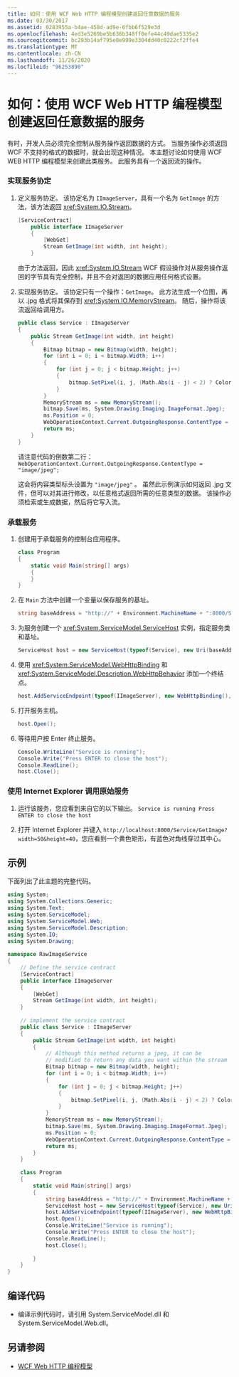 ```yaml
---
title: 如何：使用 WCF Web HTTP 编程模型创建返回任意数据的服务
ms.date: 03/30/2017
ms.assetid: 0283955a-b4ae-458d-ad9e-6fbb6f529e3d
ms.openlocfilehash: 4ed3e5269be5b636b348ff0efe44c49dae5335e2
ms.sourcegitcommit: bc293b14af795e0e999e3304dd40c0222cf2ffe4
ms.translationtype: MT
ms.contentlocale: zh-CN
ms.lasthandoff: 11/26/2020
ms.locfileid: "96253890"
---
```

# <a name="how-to-create-a-service-that-returns-arbitrary-data-using-the-wcf-web-http-programming-model"></a>如何：使用 WCF Web HTTP 编程模型创建返回任意数据的服务

有时，开发人员必须完全控制从服务操作返回数据的方式。 当服务操作必须返回 WCF 不支持的格式的数据时，就会出现这种情况。 本主题讨论如何使用 WCF WEB HTTP 编程模型来创建此类服务。 此服务具有一个返回流的操作。  
  
### <a name="to-implement-the-service-contract"></a>实现服务协定  
  
1. 定义服务协定。 该协定名为 `IImageServer`，具有一个名为 `GetImage` 的方法，该方法返回 <xref:System.IO.Stream>。  
  
    ```csharp  
    [ServiceContract]  
        public interface IImageServer  
        {  
            [WebGet]  
            Stream GetImage(int width, int height);  
        }  
    ```  
  
     由于方法返回，因此 <xref:System.IO.Stream> WCF 假设操作对从服务操作返回的字节具有完全控制，并且不会对返回的数据应用任何格式设置。  
  
2. 实现服务协定。 该协定只有一个操作：`GetImage`。 此方法生成一个位图，再以 .jpg 格式将其保存到 <xref:System.IO.MemoryStream>。 随后，操作将该流返回给调用方。  
  
    ```csharp
    public class Service : IImageServer
    {
        public Stream GetImage(int width, int height)
        {
            Bitmap bitmap = new Bitmap(width, height);
            for (int i = 0; i < bitmap.Width; i++)
            {
                for (int j = 0; j < bitmap.Height; j++)
                {
                    bitmap.SetPixel(i, j, (Math.Abs(i - j) < 2) ? Color.Blue : Color.Yellow);
                }
            }
            MemoryStream ms = new MemoryStream();
            bitmap.Save(ms, System.Drawing.Imaging.ImageFormat.Jpeg);
            ms.Position = 0;
            WebOperationContext.Current.OutgoingResponse.ContentType = "image/jpeg";
            return ms;
        }
    }
    ```  
  
     请注意代码的倒数第二行：`WebOperationContext.Current.OutgoingResponse.ContentType = "image/jpeg";`  
  
     这会将内容类型标头设置为 `"image/jpeg"` 。 虽然此示例演示如何返回 .jpg 文件，但可以对其进行修改，以任意格式返回所需的任意类型的数据。 该操作必须检索或生成数据，然后将它写入流。  
  
### <a name="to-host-the-service"></a>承载服务  
  
1. 创建用于承载服务的控制台应用程序。  
  
    ```csharp
    class Program  
    {  
        static void Main(string[] args)  
        {  
        }
    }  
    ```  
  
2. 在 `Main` 方法中创建一个变量以保存服务的基址。  
  
    ```csharp
    string baseAddress = "http://" + Environment.MachineName + ":8000/Service";  
    ```  
  
3. 为服务创建一个 <xref:System.ServiceModel.ServiceHost> 实例，指定服务类和基址。  
  
    ```csharp
    ServiceHost host = new ServiceHost(typeof(Service), new Uri(baseAddress));  
    ```  
  
4. 使用 <xref:System.ServiceModel.WebHttpBinding> 和 <xref:System.ServiceModel.Description.WebHttpBehavior> 添加一个终结点。  
  
    ```csharp  
    host.AddServiceEndpoint(typeof(IImageServer), new WebHttpBinding(), "").Behaviors.Add(new WebHttpBehavior());  
    ```  
  
5. 打开服务主机。  
  
    ```csharp  
    host.Open();  
    ```  
  
6. 等待用户按 Enter 终止服务。  
  
    ```csharp
    Console.WriteLine("Service is running");  
    Console.Write("Press ENTER to close the host");  
    Console.ReadLine();  
    host.Close();  
    ```  
  
### <a name="to-call-the-raw-service-using-internet-explorer"></a>使用 Internet Explorer 调用原始服务  
  
1. 运行该服务，您应看到来自它的以下输出。 `Service is running Press ENTER to close the host`  
  
2. 打开 Internet Explorer 并键入 `http://localhost:8000/Service/GetImage?width=50&height=40`，您应看到一个黄色矩形，有蓝色对角线穿过其中心。  
  
## <a name="example"></a>示例  

 下面列出了此主题的完整代码。  
  
```csharp  
using System;  
using System.Collections.Generic;  
using System.Text;  
using System.ServiceModel;  
using System.ServiceModel.Web;  
using System.ServiceModel.Description;  
using System.IO;  
using System.Drawing;  
  
namespace RawImageService  
{  
    // Define the service contract  
    [ServiceContract]  
    public interface IImageServer  
    {  
        [WebGet]  
        Stream GetImage(int width, int height);  
    }  
  
    // implement the service contract  
    public class Service : IImageServer  
    {  
        public Stream GetImage(int width, int height)  
        {  
            // Although this method returns a jpeg, it can be  
            // modified to return any data you want within the stream  
            Bitmap bitmap = new Bitmap(width, height);  
            for (int i = 0; i < bitmap.Width; i++)  
            {  
                for (int j = 0; j < bitmap.Height; j++)  
                {  
                    bitmap.SetPixel(i, j, (Math.Abs(i - j) < 2) ? Color.Blue : Color.Yellow);  
                }  
            }  
            MemoryStream ms = new MemoryStream();  
            bitmap.Save(ms, System.Drawing.Imaging.ImageFormat.Jpeg);  
            ms.Position = 0;  
            WebOperationContext.Current.OutgoingResponse.ContentType = "image/jpeg";  
            return ms;  
        }  
    }  
  
    class Program  
    {  
        static void Main(string[] args)  
        {  
            string baseAddress = "http://" + Environment.MachineName + ":8000/Service";  
            ServiceHost host = new ServiceHost(typeof(Service), new Uri(baseAddress));  
            host.AddServiceEndpoint(typeof(IImageServer), new WebHttpBinding(), "").Behaviors.Add(new WebHttpBehavior());  
            host.Open();  
            Console.WriteLine("Service is running");  
            Console.Write("Press ENTER to close the host");  
            Console.ReadLine();  
            host.Close();  
  
        }  
    }  
}  
```  
  
## <a name="compiling-the-code"></a>编译代码  
  
- 编译示例代码时，请引用 System.ServiceModel.dll 和 System.ServiceModel.Web.dll。  
  
## <a name="see-also"></a>另请参阅

- [WCF Web HTTP 编程模型](wcf-web-http-programming-model.md)
